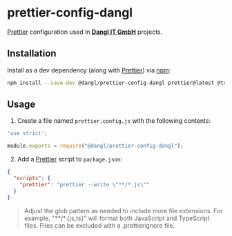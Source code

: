
# prettier-config-dangl

[Prettier](https://prettier.io/) configuration used in [**Dangl IT GmbH**](https://www.dangl-it.com/) projects.


## Installation

Install as a dev dependency (along with [Prettier](https://prettier.io/)) via [npm](https://www.npmjs.com/):



```bash
npm install --save-dev @dangl/prettier-config-dangl prettier@latest @trivago/prettier-plugin-sort-imports
```
    
## Usage
1. Create a file named `prettier.config.js` with the following contents:
```javascript
'use strict';

module.exports = require("@dangl/prettier-config-dangl");
```

2. Add a [Prettier](https://prettier.io/) script to `package.json`: 
```json
{
  "scripts": {
    "prettier": "prettier --write \"**/*.js\""
  }
}
```
> Adjust the glob pattern as needed to include more file extensions. For example, \"**/*.{js,ts}\" will format both JavaScript and TypeScript files. Files can be excluded with a .prettierignore file.
